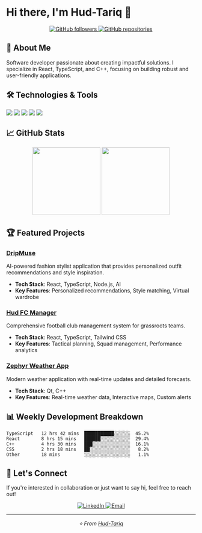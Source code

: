 # Hi there, I'm Hud-Tariq 👋

<div align="center">
  <a href="https://github.com/Hud-Tariq">
    <img src="https://img.shields.io/github/followers/Hud-Tariq?label=Follow&style=social" alt="GitHub followers">
  </a>
  <a href="https://github.com/Hud-Tariq?tab=repositories">
    <img src="https://img.shields.io/badge/Repositories-View%20All-blue?style=flat-square&logo=github" alt="GitHub repositories">
  </a>
</div>

## 🚀 About Me

Software developer passionate about creating impactful solutions. I specialize in React, TypeScript, and C++, focusing on building robust and user-friendly applications.

## 🛠️ Technologies & Tools

![](https://img.shields.io/badge/Code-React-informational?style=flat&logo=react&logoColor=white&color=2bbc8a)
![](https://img.shields.io/badge/Code-TypeScript-informational?style=flat&logo=typescript&logoColor=white&color=2bbc8a)
![](https://img.shields.io/badge/Code-Node.js-informational?style=flat&logo=node.js&logoColor=white&color=2bbc8a)
![](https://img.shields.io/badge/Code-C++-informational?style=flat&logo=c%2B%2B&logoColor=white&color=2bbc8a)
![](https://img.shields.io/badge/Tools-Git-informational?style=flat&logo=git&logoColor=white&color=2bbc8a)

## 📈 GitHub Stats

<div align="center">
  <img height="180em" src="https://github-readme-stats.vercel.app/api?username=Hud-Tariq&show_icons=true&theme=tokyonight&include_all_commits=true&count_private=true"/>
  <img height="180em" src="https://github-readme-stats.vercel.app/api/top-langs/?username=Hud-Tariq&layout=compact&langs_count=6&theme=tokyonight"/>
</div>

## 🏆 Featured Projects

### [DripMuse](https://github.com/Hud-Tariq/DripMuse)
AI-powered fashion stylist application that provides personalized outfit recommendations and style inspiration.
- **Tech Stack**: React, TypeScript, Node.js, AI
- **Key Features**: Personalized recommendations, Style matching, Virtual wardrobe

### [Hud FC Manager](https://github.com/Hud-Tariq/hud-fc-tactical-tracker)
Comprehensive football club management system for grassroots teams.
- **Tech Stack**: React, TypeScript, Tailwind CSS
- **Key Features**: Tactical planning, Squad management, Performance analytics

### [Zephyr Weather App](https://github.com/Hud-Tariq/Zephyr)
Modern weather application with real-time updates and detailed forecasts.
- **Tech Stack**: Qt, C++
- **Key Features**: Real-time weather data, Interactive maps, Custom alerts

## 📊 Weekly Development Breakdown

```text
TypeScript   12 hrs 42 mins  ███████████░░░░░░  45.2%
React        8 hrs 15 mins   ██████░░░░░░░░░░░  29.4%
C++          4 hrs 30 mins   ███░░░░░░░░░░░░░░  16.1%
CSS          2 hrs 18 mins   ██░░░░░░░░░░░░░░░   8.2%
Other        18 mins         ░░░░░░░░░░░░░░░░░   1.1%
```

## 🤝 Let's Connect

If you're interested in collaboration or just want to say hi, feel free to reach out!

<div align="center">
  <a href="https://linkedin.com/in/your-linkedin">
    <img src="https://img.shields.io/badge/-LinkedIn-0077B5?style=for-the-badge&logo=linkedin&logoColor=white" alt="LinkedIn"/>
  </a>
  <a href="mailto:your.email@domain.com">
    <img src="https://img.shields.io/badge/-Email-D14836?style=for-the-badge&logo=gmail&logoColor=white" alt="Email"/>
  </a>
</div>

---

<div align="center">
  <i>⭐️ From <a href="https://github.com/Hud-Tariq">Hud-Tariq</a></i>
</div>

